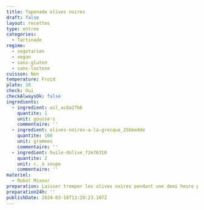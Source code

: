 ```yaml
---
title: Tapenade olives noires
draft: false
layout: recettes
type: entree
categories:
  - Tartinade
regime:
  - vegetarien
  - vegan
  - sans-gluten
  - sans-lactose
cuisson: Non
temperature: Froid
plate: 10
check: Oui
checkAlwaysOk: false
ingredients:
  - ingredient: ail_ac8a27b6
    quantite: 1
    unit: gousse·s
    commentaire: ''
  - ingredient: olives-noires-a-la-grecque_25bbe4de
    quantite: 100
    unit: grammes
    commentaire: ''
  - ingredient: huile-dolive_f2e76310
    quantite: 2
    unit: c. à soupe
    commentaire: ''
materiel:
  - Robot Mixeur
preparation: Laisser tremper les olives noires pendant une demi heure puis rincez les bien. Mixer les avec l'ail et l'huile d'olive.
preparation24h: ''
publishDate: 2024-03-18T13:28:23.107Z
---
```

